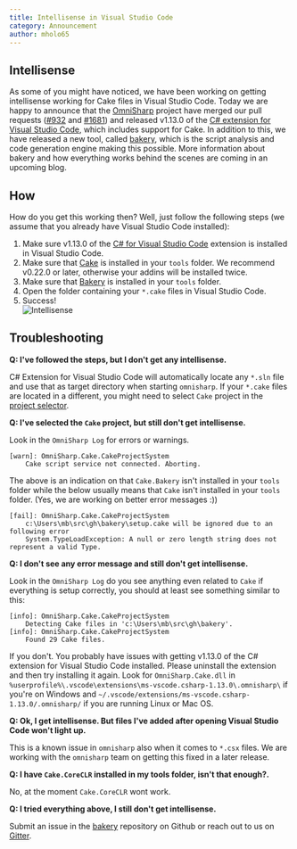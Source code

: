 ```yaml
---
title: Intellisense in Visual Studio Code
category: Announcement
author: mholo65
---
```


## Intellisense

As some of you might have noticed, we have been working on getting intellisense working for Cake files in Visual Studio Code. Today we are happy to announce that the [OmniSharp](http://www.omnisharp.net/) project have merged our pull requests ([#932](https://github.com/OmniSharp/omnisharp-roslyn/pull/932) and [#1681](https://github.com/OmniSharp/omnisharp-vscode/pull/1681)) and released v1.13.0 of the [C# extension for Visual Studio Code](https://marketplace.visualstudio.com/items?itemName=ms-vscode.csharp), which includes support for Cake. In addition to this, we have released a new tool, called [bakery](https://github.com/cake-build/bakery), which is the script analysis and code generation engine making this possible. More information about bakery and how everything works behind the scenes are coming in an upcoming blog.

## How

How do you get this working then? Well, just follow the following steps (we assume that you already have Visual Studio Code installed):
1. Make sure v1.13.0 of the [C# for Visual Studio Code](https://marketplace.visualstudio.com/items?itemName=ms-vscode.csharp) extension is installed in Visual Studio Code.
2. Make sure that [Cake](https://www.nuget.org/packages/Cake/) is installed in your `tools` folder. We recommend v0.22.0 or later, otherwise your addins will be installed twice.
3. Make sure that [Bakery](https://www.nuget.org/packages/Cake.Bakery/) is installed in your `tools` folder.
4. Open the folder containing your `*.cake` files in Visual Studio Code.
5. Success!
<br/>![Intellisense](/assets/img/intellisense-vscode/intellisense-vscode.png)

## Troubleshooting

**Q: I've followed the steps, but I don't get any intellisense.**

C# Extension for Visual Studio Code will automatically locate any `*.sln` file and use that as target directory when starting `omnisharp`. If your `*.cake` files are located in a different, you might need to select `Cake` project in the [project selector](https://code.visualstudio.com/docs/languages/csharp#_roslyn-and-omnisharp).

**Q: I've selected the `Cake` project, but still don't get intellisense.**

Look in the `OmniSharp Log` for errors or warnings.

```
[warn]: OmniSharp.Cake.CakeProjectSystem
    Cake script service not connected. Aborting.
```

The above is an indication on that `Cake.Bakery` isn't installed in your `tools` folder while the below usually means that `Cake` isn't installed in your `tools` folder. (Yes, we are working on better error messages :))

```
[fail]: OmniSharp.Cake.CakeProjectSystem
    c:\Users\mb\src\gh\bakery\setup.cake will be ignored due to an following error
    System.TypeLoadException: A null or zero length string does not represent a valid Type.
```

**Q: I don't see any error message and still don't get intellisense.**

Look in the `OmniSharp Log` do you see anything even related to `Cake` if everything is setup correctly, you should at least see something similar to this:

```
[info]: OmniSharp.Cake.CakeProjectSystem
    Detecting Cake files in 'c:\Users\mb\src\gh\bakery'.
[info]: OmniSharp.Cake.CakeProjectSystem
    Found 29 Cake files.
```

If you don't. You probably have issues with getting v1.13.0 of the C# extension for Visual Studio Code installed. Please uninstall the extension and then try installing it again. Look for `OmniSharp.Cake.dll` in `%userprofile%\.vscode\extensions\ms-vscode.csharp-1.13.0\.omnisharp\` if you're on Windows and `~/.vscode/extensions/ms-vscode.csharp-1.13.0/.omnisharp/` if you are running Linux or Mac OS.

**Q: Ok, I get intellisense. But files I've added after opening Visual Studio Code won't light up.**

This is a known issue in `omnisharp` also when it comes to `*.csx` files. We are working with the `omnisharp` team on getting this fixed in a later release.

**Q: I have `Cake.CoreCLR` installed in my tools folder, isn't that enough?.**

No, at the moment `Cake.CoreCLR` wont work.

**Q: I tried everything above, I still don't get intellisense.**

Submit an issue in the [bakery](https://github.com/cake-build/bakery) repository on Github or reach out to us on [Gitter](https://gitter.im/cake-build/cake).